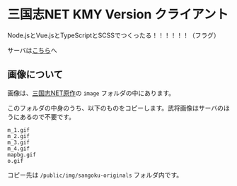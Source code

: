 # 三国志NET KMY Version クライアント
Node.jsとVue.jsとTypeScriptとSCSSでつくったる！！！！！！（フラグ）

サーバは[こちら](https://github.com/kmycode/sangokukmy)へ

## 画像について
画像は、[三国志NET原作](https://github.com/runtBlue/sangokushi-NET.original)の `image` フォルダの中にあります。

このフォルダの中身のうち、以下のものをコピーします。武将画像はサーバのほうにあるので不要です。

~~~
m_1.gif
m_2.gif
m_3.gif
m_4.gif
mapbg.gif
o.gif
~~~

コピー先は `/public/img/sangoku-originals` フォルダ内です。
